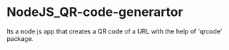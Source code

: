 # NodeJS_QR-code-generartor
Its a node js app that creates a QR code of a URL with the help of 'qrcode' package.
